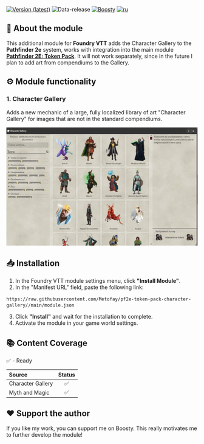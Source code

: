 [![Version (latest)](https://img.shields.io/github/v/release/Metofay/pf2e-token-pack-character-gallery)](https://github.com/Metofay/pf2e-token-pack-character-gallery/releases/latest)
![Data-release](https://img.shields.io/github/release-date/Metofay/pf2e-token-pack-character-gallery)
[![Boosty](https://img.shields.io/badge/Boosty-Metofay?logo=boosty&color=%23FFFFFF)](https://boosty.to/metofay)
[![ru](https://img.shields.io/badge/lang-ru-red.svg)](https://github.com/Metofay/pf2e-token-pack-character-gallery/blob/master/README.md)

## 🐲 About the module

This additional module for **Foundry VTT** adds the Character Gallery to the **Pathfinder 2e** system, works with integration into the main module [**Pathfinder 2E: Token Pack**](https://github.com/Metofay/pf2e-token-pack). It will not work separately, since in the future I plan to add art from compendiums to the Gallery.

## ⚙️ Module functionality

### 1. Character Gallery
Adds a new mechanic of a large, fully localized library of art "Character Gallery" for images that are not in the standard compendiums.

![Character Gallery](./assets/character-gallery.png)

## 📥 Installation

1. In the Foundry VTT module settings menu, click **"Install Module"**.
2. In the "Manifest URL" field, paste the following link:
```
https://raw.githubusercontent.com/Metofay/pf2e-token-pack-character-gallery//main/module.json
```
3. Click **"Install"** and wait for the installation to complete.
4. Activate the module in your game world settings.

## 📚 Content Coverage

✅ - Ready

| Source | Status |
| :--- | :---: |
| Character Gallery | ✅ |
| Myth and Magic | ✅ |

## ❤️ Support the author

If you like my work, you can support me on Boosty. This really motivates me to further develop the module!